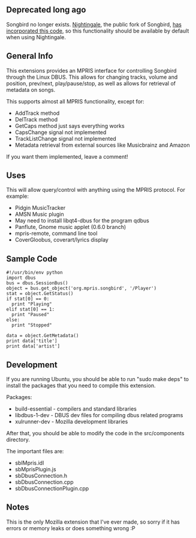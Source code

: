 
Deprecated long ago
------------

Songbird no longer exists. [Nightingale](http://getnightingale.com/), the public fork of Songbird, [has incorporated this code](http://blog.getnightingale.com/2014/07/22/new-monthly-community-update/), so this functionality should be available by default when using Nightingale.


General Info
------------

This extensions provides an MPRIS interface for controlling Songbird through the Linux DBUS.
This allows for changing tracks, volume and position, prev/next, play/pause/stop, as well as allows for retrieval of metadata on songs.

This supports almost all MPRIS functionality, except for:

* AddTrack method
* DelTrack method
* GetCaps method just says everything works
* CapsChange signal not implemented
* TrackListChange signal not implemented
* Metadata retrieval from external sources like Musicbrainz and Amazon

If you want them implemented, leave a comment!


Uses
----

This will allow query/control with anything using the MPRIS protocol.
For example:

* Pidgin MusicTracker
* AMSN Music plugin
 * May need to install libqt4-dbus for the program qdbus
* Panflute, Gnome music applet (0.6.0 branch)
* mpris-remote, command line tool
* CoverGloobus, coverart/lyrics display


Sample Code
-----------

    #!/usr/bin/env python
    import dbus
    bus = dbus.SessionBus()
    object = bus.get_object('org.mpris.songbird', '/Player')
    stat = object.GetStatus()
    if stat[0] == 0:
      print "Playing"
    elif stat[0] == 1:
      print "Paused"
    else:
      print "Stopped"
    
    data = object.GetMetadata()
    print data['title']
    print data['artist']


Development
-----------

If you are running Ubuntu, you should be able to run "sudo make deps"
to install the packages that you need to compile this extension.

Packages:

* build-essential - compilers and standard libraries
* libdbus-1-dev   - DBUS dev files for compiling dbus related programs
* xulrunner-dev   - Mozilla development libraries

After that, you should be able to modify the code in the src/components directory.

The important files are:

* sbIMpris.idl
* sbMprisPlugin.js
* sbDbusConnection.h
* sbDbusConnection.cpp
* sbDbusConnectionPlugin.cpp


Notes
-----

This is the only Mozilla extension that I've ever made, so sorry
if it has errors or memory leaks or does something wrong :P

